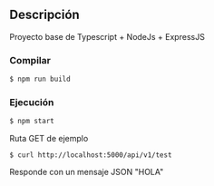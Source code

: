 ## Descripción
Proyecto base de Typescript + NodeJs + ExpressJS

### Compilar
```bash
$ npm run build
```

### Ejecución
```bash
$ npm start
```

Ruta GET de ejemplo
```
$ curl http://localhost:5000/api/v1/test
```
Responde con un mensaje JSON "HOLA"